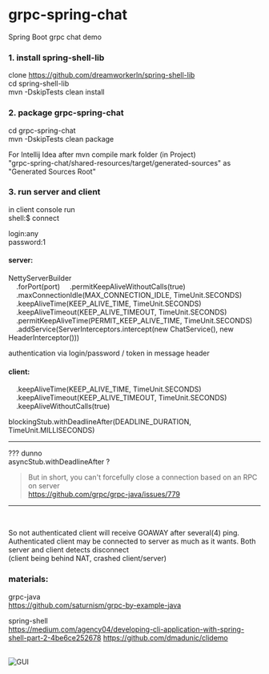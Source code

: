   
# grpc-spring-chat  
Spring Boot grpc chat demo  
  
### 1. install spring-shell-lib  
  
clone https://github.com/dreamworkerln/spring-shell-lib  
cd spring-shell-lib  
mvn -DskipTests clean install  
  
  
### 2. package grpc-spring-chat  
cd grpc-spring-chat  
mvn -DskipTests clean package  
  
For Intellij Idea after mvn compile mark folder (in Project)    
"grpc-spring-chat/shared-resources/target/generated-sources" as "Generated Sources Root"  
  
### 3. run server and client  
in client console run  
shell:$ connect  
  
login:any  
password:1  

#### server:  
NettyServerBuilder  
&nbsp;&nbsp;&nbsp;&nbsp;.forPort(port)
&nbsp;&nbsp;&nbsp;&nbsp;.permitKeepAliveWithoutCalls(true)
&nbsp;&nbsp;&nbsp;&nbsp;.maxConnectionIdle(MAX_CONNECTION_IDLE, TimeUnit.SECONDS)
&nbsp;&nbsp;&nbsp;&nbsp;.keepAliveTime(KEEP_ALIVE_TIME, TimeUnit.SECONDS)
&nbsp;&nbsp;&nbsp;&nbsp;.keepAliveTimeout(KEEP_ALIVE_TIMEOUT, TimeUnit.SECONDS)
&nbsp;&nbsp;&nbsp;&nbsp;.permitKeepAliveTime(PERMIT_KEEP_ALIVE_TIME, TimeUnit.SECONDS)
&nbsp;&nbsp;&nbsp;&nbsp;.addService(ServerInterceptors.intercept(new ChatService(), new HeaderInterceptor())) 
  
authentication via login/password / token in message header  
  
  
  
#### client:  
&nbsp;&nbsp;&nbsp;&nbsp;.keepAliveTime(KEEP_ALIVE_TIME, TimeUnit.SECONDS) 
&nbsp;&nbsp;&nbsp;&nbsp;.keepAliveTimeout(KEEP_ALIVE_TIMEOUT, TimeUnit.SECONDS) 
&nbsp;&nbsp;&nbsp;&nbsp;.keepAliveWithoutCalls(true) 
  
blockingStub.withDeadlineAfter(DEADLINE_DURATION, TimeUnit.MILLISECONDS)  
***  
???
dunno  
asyncStub.withDeadlineAfter ?
> But in short, you can't forcefully close a connection based on an RPC on server  
https://github.com/grpc/grpc-java/issues/779
---
&nbsp;  

So not authenticated client will receive GOAWAY after several(4) ping.   
Authenticated client may be connected to server as much as it wants.
Both server and client detects disconnect   
(client being behind NAT, crashed client/server)   


### materials:
grpc-java  
https://github.com/saturnism/grpc-by-example-java

spring-shell  
https://medium.com/agency04/developing-cli-application-with-spring-shell-part-2-4be6ce252678
https://github.com/dmadunic/clidemo
  
  
&nbsp;        
![GUI](https://i.ibb.co/KFtWgGk/2020-02-07-02-29-15.png)  

